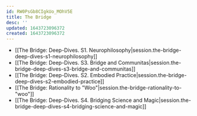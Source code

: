 ```yaml
---
id: RW0PsGb8CIgkUo_MOhV5E
title: The Bridge
desc: ''
updated: 1643723096372
created: 1643723096372
---
```


- [[The Bridge:  Deep-Dives. S1. Neurophilosophy|session.the-bridge-deep-dives-s1-neurophilosophy]]
- [[The Bridge:  Deep-Dives. S3. Bridge and Communitas|session.the-bridge-deep-dives-s3-bridge-and-communitas]]
- [[The Bridge:  Deep-Dives. S2. Embodied Practice|session.the-bridge-deep-dives-s2-embodied-practice]]
- [[The Bridge:  Rationality to "Woo"|session.the-bridge-rationality-to-"woo"]]
- [[The Bridge:  Deep-Dives. S4. Bridging Science and Magic|session.the-bridge-deep-dives-s4-bridging-science-and-magic]]
